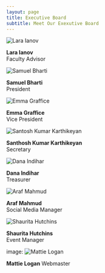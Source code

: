 ```yaml
---
layout: page
title: Executive Board
subtitle: Meet Our Exexutive Board
---
```


![Lara Ianov]()

**Lara Ianov**  
Faculty Advisor

![Samuel Bharti]()

**Samuel Bharti**  
President

![Emma Graffice]()

**Emma Graffice**  
Vice President

![Santosh Kumar Karthikeyan]()

**Santhosh Kumar Karthikeyan**  
Secretary

![Dana Indihar]()

**Dana Indihar**  
Treasurer

![Araf Mahmud]()

**Araf Mahmud**  
Social Media Manager

![Shaurita Hutchins]()

**Shaurita Hutchins**  
Event Manager

image: ![Mattie Logan](assets/img/logan.png)

**Mattie Logan**
Webmaster
